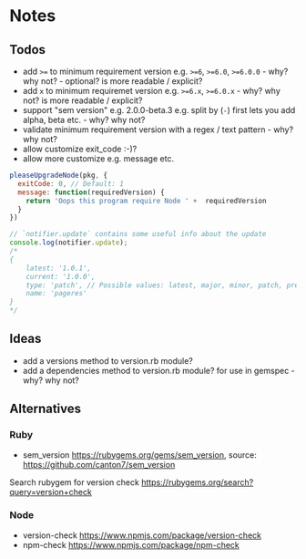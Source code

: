 # Notes

## Todos

- add `>=` to minimum requirement version e.g. `>=6`, `>=6.0`, `>=6.0.0` - why? why not? - optional? is more readable / explicit?
- add `x` to minimum requiremet version e.g. `>=6.x`, `>=6.0.x` - why? why not? is more readable / explicit?
- support "sem version" e.g. 2.0.0-beta.3 e.g. split by (`-`) first lets you add alpha, beta etc. - why? why not?
- validate minimum requirement version with a regex / text pattern - why? why not?
- allow customize exit_code :-)?
- allow more customize e.g. message etc.

```js
pleaseUpgradeNode(pkg, {
  exitCode: 0, // Default: 1
  message: function(requiredVersion) {
    return 'Oops this program require Node ' +  requiredVersion
  }
})

// `notifier.update` contains some useful info about the update
console.log(notifier.update);
/*
{
	latest: '1.0.1',
	current: '1.0.0',
	type: 'patch', // Possible values: latest, major, minor, patch, prerelease, build
	name: 'pageres'
}
*/
```


## Ideas

- add a versions method to version.rb module?
- add a dependencies method to version.rb module? for use in gemspec - why? why not?



## Alternatives

### Ruby

- sem_version <https://rubygems.org/gems/sem_version>, source: <https://github.com/canton7/sem_version>

Search rubygem for version check <https://rubygems.org/search?query=version+check>

### Node

- version-check <https://www.npmjs.com/package/version-check>
- npm-check <https://www.npmjs.com/package/npm-check>


